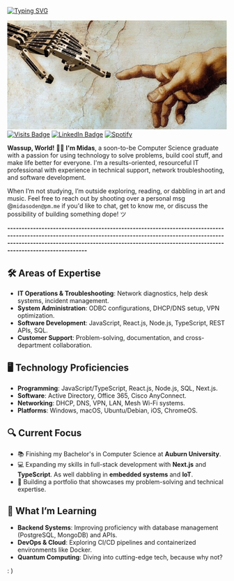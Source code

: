 
[![Typing SVG](https://readme-typing-svg.demolab.com?font=Ubuntu+Mono&size=45&letterSpacing=3px&pause=1000&color=0C6B9F7E&center=true&vCenter=true&width=435&lines=%3CWassup%2C+World!%2F%3E)](https://git.io/typing-svg)

<!-- Permalink: https://readme-typing-svg.demolab.com/demo/?font=Ubuntu+Mono&size=45&letterSpacing=3px&color=0C6B9F7E&center=true&vCenter=true&lines=%3CWassup%2C+World!%2F%3E --> 

[![My GitHub Banner](./goodies/assets/singularity.jpg)](https://www.linkedin.com/in/midasoden/) <!-- Replace w/ personal-site soon  -->
[![Visits Badge](https://badges.pufler.dev/visits/KiNGxMiDAS/KiNGxMiDAS)](https://github.com/kingmidas-hack)
[![LinkedIn Badge](https://img.shields.io/badge/LinkedIn-Profile-informational?style=flat&logo=linkedin&logoColor=white&color=0D76A8)](https://www.linkedin.com/in/midasoden/)
[![Spotify](https://img.shields.io/badge/Spotify-1ED760?logo=spotify&logoColor=white)](https://open.spotify.com/playlist/2j4BmwxVQ56QiGI2ox6yfO)


**Wassup, World!** 👋🏾 **I'm Midas**, a soon-to-be Computer Science graduate with a passion for using technology to solve problems, build cool stuff, and make life better for everyone. I'm a results-oriented, resourceful IT professional with experience in technical support, network troubleshooting, and software development.

When I’m not studying, I’m outside exploring, reading, or dabbling in art and music. Feel free to reach out by shooting over a personal msg @`midasoden@pm.me` if you'd like to chat, get to know me, or discuss the possibility of building something dope! ツ

**----------------------------------------------------------------------------------------------------------------------------------------------------------------------------------------------------------------------------------------------------------------**

## 🛠️ Areas of Expertise
- **IT Operations & Troubleshooting**: Network diagnostics, help desk systems, incident management.
- **System Administration**: ODBC configurations, DHCP/DNS setup, VPN optimization.
- **Software Development**: JavaScript, React.js, Node.js, TypeScript, REST APIs, SQL.
- **Customer Support**: Problem-solving, documentation, and cross-department collaboration.


## 🖥️ Technology Proficiencies
- **Programming**: JavaScript/TypeScript, React.js, Node.js, SQL, Next.js.
- **Software**: Active Directory, Office 365, Cisco AnyConnect.
- **Networking**: DHCP, DNS, VPN, LAN, Mesh Wi-Fi systems.
- **Platforms**: Windows, macOS, Ubuntu/Debian, iOS, ChromeOS.


## 🔍 Current Focus
- 📚 Finishing my Bachelor's in Computer Science at **Auburn University**.
- 💻 Expanding my skills in full-stack development with **Next.js** and **TypeScript**. As well dabbling in **embedded systems** and **IoT**.
- 🌟 Building a portfolio that showcases my problem-solving and technical expertise.


## 📖 What I’m Learning
- **Backend Systems**: Improving proficiency with database management (PostgreSQL, MongoDB) and APIs.
- **DevOps & Cloud**: Exploring CI/CD pipelines and containerized environments like Docker.
- **Quantum Computing**: Diving into cutting-edge tech, because why not?

: )





<!-- [![Twitter Badge](https://img.shields.io/badge/Twitter-Profile-informational?style=flat&logo=twitter&logoColor=white&color=1CA2F1)](https://twitter.com/KiNGxMiDAS) 


<a href="[https://open.spotify.com/playlist/3ifpAaYdy3ajBhyQ2ZX60b](https://open.spotify.com/playlist/2j4BmwxVQ56QiGI2ox6yfO)">
  <img align="left" alt="Midas' Spotify" width="22px" src="https://play-lh.googleusercontent.com/UrY7BAZ-XfXGpfkeWg0zCCeo-7ras4DCoRalC_WXXWTK9q5b0Iw7B0YQMsVxZaNB7DM" /> -->




<!--
**kingmidas-hack/kingmidas-hack** is a ✨ _special_ ✨ repository because its `README.md` (this file) appears on your GitHub profile.

Here are some ideas to get you started:

- 🔭 I’m currently working on ...
- 🌱 I’m currently learning ...
- 👯 I’m looking to collaborate on ...
- 🤔 I’m looking for help with ...
- 💬 Ask me about ...
- 📫 How to reach me: ...
- 😄 Pronouns: ...
- ⚡ Fun fact: ...
-->
